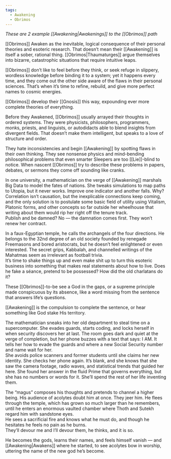 ```yaml
---
tags:
  - Awakening
  - Obrimos
---
```

_These are 2 example [[Awakening|Awakenings]] to the [[Obrimos]] path_

[[Obrimos]] Awaken as the inevitable, logical consequence of their personal theories and esoteric research. That doesn’t mean their [[Awakening]] is itself a sober, rational thing. [[Obrimos|Thaumaturges]] argue themselves into bizarre, catastrophic situations that require intuitive leaps.

[[Obrimos]] don’t like to feel before they think, or seek refuge in slippery, wordless knowledge before binding it to a system; yet it happens every time, and they come out the other side aware of the flaws in their personal sciences. That’s when it’s time to refine, rebuild, and give more perfect names to cosmic energies. 

[[Obrimos]] develop their [[Gnosis]] this way, expounding ever more complete theories of everything.

Before they Awakened, [[Obrimos]] usually arrayed their thoughts in ordered systems. They were physicists, philosophers, programmers, monks, priests, and linguists, or autodidacts able to blend insights from divergent fields. That doesn’t make them intelligent, but speaks to a love of structure and order.

They hate inconsistencies and begin [[Awakening]] by spotting flaws in their own thinking. They see nonsense physics and mind-bending philosophical problems that even smarter Sleepers are too [[Lie]]-blind to notice. When nascent [[Obrimos]] try to describe these problems in papers, debates, or sermons they come off sounding like cranks.

In one university, a mathematician on the verge of [[Awakening]] marshals Big Data to model the fates of nations. She tweaks simulations to map paths to Utopia, but it never works. Improve one indicator and another falls. Why? \
Correlation isn’t causation, but the inexplicable connections keep coming, and the only solution is to postulate some basic field of utility using Vitalism, Platonic forms, and other concepts so far outside her wheelhouse that writing about them would rip her right off the tenure track. \
Publish and be damned? No — the damnation comes first. They won’t renew her contract.

In a faux-Egyptian temple, he calls the archangels of the four directions. He belongs to the 32nd degree of an old society founded by renegade Freemasons and bored aristocrats, but he doesn’t feel enlightened or even interested. The secret grips, Kabbalah, and channelled writings of the Mahatmas seem as irrelevant as football trivia. \
It’s time to shake things up and even make shit up to turn this esoteric business into something that makes real statements about how to live. Does he fake a séance, pretend to be possessed? How did the old charlatans do it?

These [[Obrimos]]-to-be see a God in the gaps, or a supreme principle made conspicuous by its absence, like a word missing from the sentence that answers life’s questions. 

[[Awakening]] is the compulsion to complete the sentence, or hear something like God stake His territory.

The mathematician sneaks into her old department to steal time on a supercomputer. She evades guards, starts coding, and locks herself in when security discovers her at last. The room goes dark and quiet at the verge of completion, but her phone buzzes with a text that says: I AM. It tells her how to evade the guards and where a new Social Security number and name wait for her. \
She avoids police scanners and former students until she claims her new identity. She checks her phone again. It’s blank, and she knows that she saw the camera footage, radio waves, and statistical trends that guided her here. She found her answer in the fluid Prime that governs everything, but she has no numbers or words for it. She’ll spend the rest of her life inventing them.

The “magus” composes his thoughts and pretends to channel a higher being. His audience of acolytes doubt him at once. They jeer him. He flees through the temple, which has grown so much larger than he remembers, until he enters an enormous vaulted chamber where Thoth and Sutekh regard him with sandstone eyes. \
He sees a sacrificial fire and knows what he must do, and though he hesitates he feels no pain as he burns. \
They’ll devour me and I’ll devour them, he thinks, and it is so. 

He becomes the gods, learns their names, and feels himself vanish — and [[Awakening|Awakens]] where he started, to see acolytes bow in worship, uttering the name of the new god he’s become.
